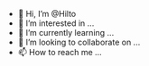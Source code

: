 - 👋 Hi, I’m @Hilto
- 👀 I’m interested in ...
- 🌱 I’m currently learning ...
- 💞️ I’m looking to collaborate on ...
- 📫 How to reach me ...

<!---
LaHilto/LaHilto is a ✨ special ✨ repository because its `README.md` (this file) appears on your GitHub profile.
You can click the Preview link to take a look at your changes.
--->
